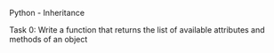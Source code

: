 Python - Inheritance 

Task 0: Write a function that returns the list of available attributes and methods of an object
